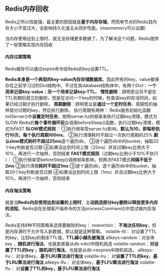 ## Redis内存回收

Redis之所以性能强，最主要的原因就是**基于内存存储**。然而单节点的Redis其内存大小不宜过大，会影响持久化或主从同步性能。(maxmemory可以设置)

当内存使用达到上限时，就无法存储更多数据了。为了解决这个问题，Redis提供了一些策略实现内存回收

#### 内存过期策略

Redis缓存可以通过expire命令给Redis的key设置TTL。

**Redis本身是一个典型的key-value内存存储数据库**，因此所有的key、value都保存在之前学习过的Dict结构中。不过在其database结构体中，有两个Dict：**一个用来记录key-value**；**另一个用来记录key-TTL**。
**惰性删除**：顾明思议并不是在TTL到期后就立刻删除，而是在访问一个key的时候，检查该key的存活时间，如果已经过期才执行删除。
**周期删除**：顾明思议是**通过一个定时任务**，周期性的抽样部分过期的key，然后执行删除。
执行周期有两种：
	Redis服务初始化函数initServer()中**设置定时任务**，按照server.hz的频率来执行过期key清理，模式为SLOW
	Redis的**每个事件循环前**会调用beforeSleep()函数，执行过期key清理，模式为FAST
**SLOW模式规则**：
	①执行频率受server.hz影响，**默认为10，即每秒执行10次，每个执行周期100ms**。
	②执行清理耗时不超过一次执行周期的25%.**默认slow模式耗时不超过25ms**逐个遍历db，
	③逐个遍历db中的bucket，抽取20个key判断是否过期
	④如果没达到时间上限（25ms）并且过期key比例大于10%，再进行一次抽样，否则结束
**FAST模式规则**（过期key比例小于10%不执行 ）：
	①执行频率受beforeSleep()调用频率影响，但两次FAST模式**间隔不低于2ms**
	②执行清理**耗时不超过1ms**
	③逐个遍历db，逐个遍历db中的bucket，抽取20个key判断是否过期
	④如果没达到时间上限（1ms）并且过期key比例大于10%，再进行一次抽样，否则结束

#### 内存淘汰策略

就是当**Redis内存使用达到设置的上限时**，主**动挑选部分key删除以释放更多内存的流程**。Redis会在处理客户端命令的方法processCommand()中尝试做内存淘汰。

Redis支持8种不同策略来选择要删除的key：
	noeviction： **不淘汰任何key**，但是内存满时不允许写入新数据，默认就是这种策略。
	volatile-ttl： 对设置了TTL的key，比较key的剩余TTL值，**TTL越小越先被淘汰**
	allkeys-random：对全体key ，**随机进行淘汰**。也就是直接从db->dict中随机挑选
	volatile-random：**对设置了TTL的key ，随机进行淘汰**。也就是从db->expires中随机挑选。
	allkeys-lru： 对全体key，**基于LRU算法进行淘汰**
	volatile-lru： 对**设置了TTL的key，基于LRU算法进行淘汰**
	allkeys-lfu： 对全体key，**基于LFU算法进行淘汰**
	volatile-lfu： 对**设置了TTL的key，基于LFU算法进行淘汰**